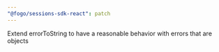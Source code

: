 ```yaml
---
"@fogo/sessions-sdk-react": patch
---
```


Extend errorToString to have a reasonable behavior with errors that are objects
